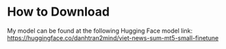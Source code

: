 # How to Download

My model can be found at the following Hugging Face model link:
https://huggingface.co/danhtran2mind/viet-news-sum-mt5-small-finetune